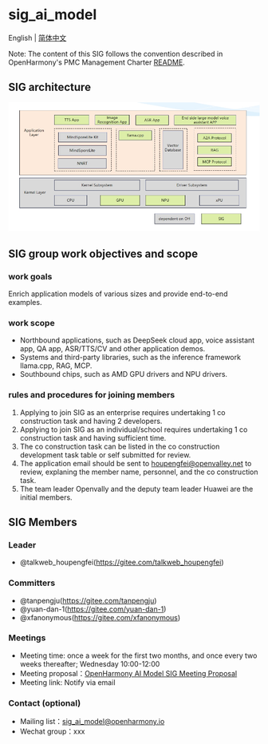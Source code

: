 # sig_ai_model
English | [简体中文](./sig_ai_model_cn.md)

Note: The content of this SIG follows the convention described in OpenHarmony's PMC Management Charter [README](../../zh/pmc.md).

## SIG architecture
![输入图片说明](figures/ai_model_architecture_en.png)

## SIG group work objectives and scope

### work goals
Enrich application models of various sizes and provide end-to-end examples.

### work scope
- Northbound applications, such as DeepSeek cloud app, voice assistant app, QA app, ASR/TTS/CV and other application demos.
- Systems and third-party libraries, such as the inference framework llama.cpp, RAG, MCP.
- Southbound chips, such as AMD GPU drivers and NPU drivers.

### rules and procedures for joining members

1. Applying to join SIG as an enterprise requires undertaking 1 co construction task and having 2 developers.
2. Applying to join SIG as an individual/school requires undertaking 1 co construction task and having sufficient time.
3. The co construction task can be listed in the co construction development task table or self submitted for review.
4. The application email should be sent to <houpengfei@openvalley.net> to review, explaning the member name, personnel, and the co construction task.
5. The team leader Openvally and the deputy team leader Huawei are the initial members.

## SIG Members

### Leader
- @talkweb_houpengfei(https://gitee.com/talkweb_houpengfei)

### Committers
-  @tanpengju(https://gitee.com/tanpengju)
-  @yuan-dan-1(https://gitee.com/yuan-dan-1)
-  @xfanonymous(https://gitee.com/xfanonymous)

### Meetings
- Meeting time: once a week for the first two months, and once every two weeks thereafter; Wednesday 10:00-12:00
- Meeting proposal：[OpenHarmony AI Model SIG Meeting Proposal](https://shimo.im/sheets/913JMRpR91T44oAE/MODOC)
- Meeting link: Notify via email

### Contact (optional)

- Mailing list：sig_ai_model@openharmony.io
- Wechat group：xxx
